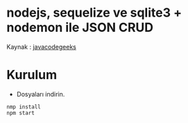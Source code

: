 # nodejs, sequelize ve sqlite3 + nodemon ile JSON CRUD
Kaynak : [javacodegeeks](https://www.javacodegeeks.com/crud-operations-with-sqlite-in-express-js.html)

# Kurulum
- Dosyaları indirin.

```
nmp install
npm start
```

